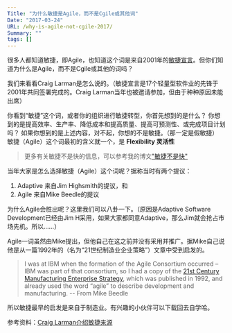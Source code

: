 ```yaml
---
Title: "为什么敏捷是Agile，而不是Cgile或其他词"
Date: "2017-03-24"
URL: /why-is-agile-not-cgile-2017/
Summary: ""
tags: []
---
```


很多人都知道敏捷，即Agile，也知道这个词是来自2001年的[敏捷宣言](https://agilemanifesto.org/)。但你们知道为什么是Agile，而不是Cgile或其他的词吗？

我们来看看Craig Larman是怎么说的。（敏捷宣言是17个轻量型软件业的先锋于2001年共同签署完成的。Craig Larman当年也被邀请参加，但由于种种原因未能出席）

你看到“敏捷”这个词，或者你的组织进行敏捷转型，你首先想到的是什么？ 你想到的是提高效率、生产率、降低成本和提高质量、提高可预测性、或完成项目计划吗？ 如果你想到的是上述内容，对不起，你想的不是敏捷。（那一定是假敏捷） 敏捷（Agile）这个词最初的含义就一个，是 **Flexibility 灵活性**

> 更多有关敏捷不是快的信息，可以参考我的博文["敏捷不是快"](https://bobjiang.com/agile-is-not-quick/)

当年大家是怎么选择敏捷（Agile）这个词呢？据称当时有两个提议：

1. Adaptive 来自Jim Highsmith的提议，和
2. Agile 来自Mike Beedle的提议

为什么Agile会胜出呢？这里我们可以八卦一下。（原因是Adaptive Software Development已经由Jim H采用，如果大家都同意Adaptive，那么Jim就会抢占市场先机。所以……）

Agile一词虽然由Mike提出，但他自己在这之前并没有采用并推广。据Mike自己说他是从一篇1992年的（名为“21世纪制造业企业策略”）文章中受到启发的。

> I was at IBM when the formation of the Agile Consortium occurred – IBM was part of that consortium, so I had a copy of the [21st Century Manufacturing Enterprise Strategy](https://www.dtic.mil/dtic/tr/fulltext/u2/a257032.pdf), which was published in 1992, and already used the word “agile” to describe development and manufacturing. -- From Mike Beedle

所以敏捷最早的启发是来自于制造业。有兴趣的小伙伴可以下载回去自学哈。

参考资料：[Craig Larman介绍敏捷来源](https://www.scrumalliance.org/community/spotlight/craig-larman/june-2015/less-agile-or-less-agile)
